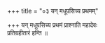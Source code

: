+++
title = "०३ यन् मधूपसिच्य प्रथमम्"

+++
यन् मधूपसिच्य प्रथमं प्राश्नाति महादेवः  
प्रतिग्रहीतारं हन्ति ॥